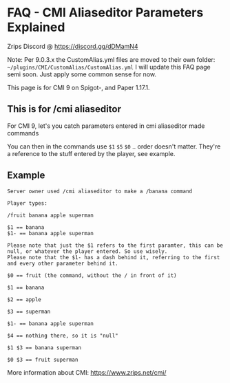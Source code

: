 # FAQ - CMI Aliaseditor Parameters Explained

Zrips Discord @ https://discord.gg/dDMamN4

Note: Per 9.0.3.x the CustomAlias.yml files are moved to their own folder: `~/plugins/CMI/CustomAlias/CustomAlias.yml` I will update this FAQ page semi soon. Just apply some common sense for now.

This page is for CMI 9 on Spigot-, and Paper 1.17.1.

## This is for /cmi aliaseditor

For CMI 9, let's you catch parameters entered in cmi aliaseditor made commands

You can then in the commands use `$1` `$5` `$0` .. order doesn't matter. They're a reference to the stuff entered by the player, see example.

## Example

```
Server owner used /cmi aliaseditor to make a /banana command

Player types:

/fruit banana apple superman

$1 == banana
$1- == banana apple superman

Please note that just the $1 refers to the first paramter, this can be null, or whatever the player entered. So use wisely.
Please note that the $1- has a dash behind it, referring to the first and every other parameter behind it. 

$0 == fruit (the command, without the / in front of it)

$1 == banana

$2 == apple

$3 == superman

$1- == banana apple superman

$4 == nothing there, so it is "null"

$1 $3 == banana superman

$0 $3 == fruit superman

```

More information about CMI: https://www.zrips.net/cmi/
